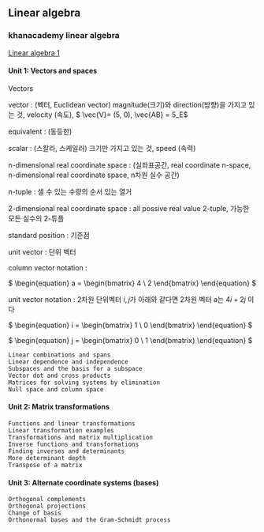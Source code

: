 ## Linear algebra

### khanacademy linear algebra

[Linear algebra 1](https://www.youtube.com/playlist?list=PLHS0dhO-KTu5RFTG_8a_ggtFID1hmDa-M)

#### Unit 1: Vectors and spaces

Vectors

vector : (벡터, Euclidean vector) magnitude(크기)와 direction(방향)을 가지고 있는 것, velocity (속도), $ \vec{V}= (5, 0), \vec{AB} = 5_E$

equivalent : (동등한)

scalar : (스칼라, 스케일러) 크기만 가지고 있는 것, speed (속력)

n-dimensional real coordinate space : (실좌표공간, real coordinate n-space, n-dimensional real coordinate space, n차원 실수 공간)

n-tuple : 셀 수 있는 수량의 순서 있는 열거

2-dimensional real coordinate space : all possive real value 2-tuple, 가능한 모든 실수의 2-튜플

standard position : 기준점

unit vector : 단위 벡터

column vector notation : 

$
\begin{equation}
    a = 
   \begin{bmatrix} 
        4
        \\
        2
   \end{bmatrix} 
\end{equation}
$

unit vector notation : 2차원 단위벡터 $i, j$가 아래와 같다면 2차원 벡터 a는 $4i + 2j$ 이다

$
\begin{equation}
    i = 
   \begin{bmatrix} 
        1
        \\
        0
   \end{bmatrix} 
\end{equation}
$

$
\begin{equation}
    j =
   \begin{bmatrix} 
        0
        \\
        1
   \end{bmatrix} 
\end{equation}
$



    Linear combinations and spans
    Linear dependence and independence
    Subspaces and the basis for a subspace
    Vector dot and cross products
    Matrices for solving systems by elimination
    Null space and column space

#### Unit 2: Matrix transformations
    Functions and linear transformations
    Linear transformation examples
    Transformations and matrix multiplication
    Inverse functions and transformations
    Finding inverses and determinants
    More determinant depth
    Transpose of a matrix

#### Unit 3: Alternate coordinate systems (bases)
    Orthogonal complements
    Orthogonal projections
    Change of basis
    Orthonormal bases and the Gram-Schmidt process